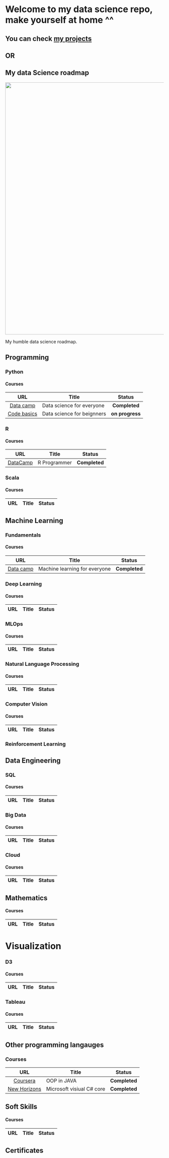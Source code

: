 # Welcome to my data science repo, make yourself at home ^^

## You can check [my projects](https://github.com/Strikoder/Data-Science/tree/main/Projects)
## OR
## My data Science roadmap

<p align="center"> 
<img src="https://cdn.sketchbubble.com/pub/media/catalog/product/optimized1/b/d/bd0564b818cb41808ba50fb0e3437d0f6c790e6161d0b15eeabed30068e45073/data-science-roadmap-slide2.png" width="800">
</p>

My humble data science roadmap.

## Programming
### Python
#### Courses
| URL | Title | Status |
| :---: | --- | :---: |
| [Data camp](https://drive.google.com/file/d/1zRgr_h2ZlE_u-QSVtPybspu2JlD-pzdM/view?usp=sharing) | Data science for everyone | __Completed__|
| [Code basics](https://codebasics.io/courses/data-science-full-course-for-beginners)|Data science for beignners|**on progress**|


### R
#### Courses
| URL | Title | Status |
| :---: | --- | :---: |
| [DataCamp](https://www.datacamp.com/tracks/r-programmer) | R Programmer | **Completed** |

### Scala
#### Courses
| URL | Title | Status |
| :---: | --- | :---: |



## Machine Learning
### Fundamentals
#### Courses
| URL | Title | Status |
| :---: | --- | :---: |
| [Data camp](https://drive.google.com/file/d/1zRgr_h2ZlE_u-QSVtPybspu2JlD-pzdM/view?usp=sharing) | Machine learning for everyone | **Completed** |


### Deep Learning
#### Courses
| URL | Title | Status |
| :---: | --- | :---: |


### MLOps
#### Courses
| URL | Title | Status |
| :---: | --- | :---: |


### Natural Language Processing
#### Courses
| URL | Title | Status |
| :---: | --- | :---: |


### Computer Vision
#### Courses
| URL | Title | Status |
| :---: | --- | :---: |

### Reinforcement Learning

## Data Engineering
### SQL
#### Courses
| URL | Title | Status |
| :---: | --- | :---: |

### Big Data
#### Courses
| URL | Title | Status |
| :---: | --- | :---: |


### Cloud
#### Courses
| URL | Title | Status |
| :---: | --- | :---: |


## Mathematics
#### Courses
| URL | Title | Status |
| :---: | --- | :---: |


# Visualization
### D3
#### Courses
| URL | Title | Status |
| :---: | --- | :---: |


### Tableau
#### Courses
| URL | Title | Status |
| :---: | --- | :---: |

## Other programming langauges
### Courses
| URL | Title | Status |
| :---: | --- | :---: |
|[Coursera](https://drive.google.com/file/d/1-f6L78jb1Q8xMg-NzpNO9rT36GPx2BgA/view?usp=sharing) | OOP in JAVA | **Completed** |
|[New Horizons](https://drive.google.com/drive/folders/1O5hJH5ZXOzF1LDHDODY39bKeiXOJ5Ejc)|Microsoft visiual C# core|**Completed**|

## Soft Skills
#### Courses
| URL | Title | Status |
| :---: | --- | :---: |

## Certificates

